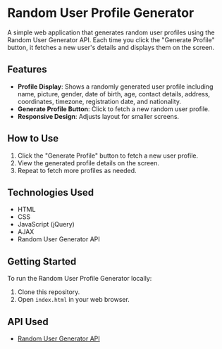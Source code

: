 
# Random User Profile Generator
A simple web application that generates random user profiles using the Random User Generator API. Each time you click the "Generate Profile" button, it fetches a new user's details and displays them on the screen.


## Features

- **Profile Display**: Shows a randomly generated user profile including name, picture, gender, date of birth, age, contact details, address, coordinates, timezone, registration date, and nationality.
- **Generate Profile Button**: Click to fetch a new random user profile.
- **Responsive Design**: Adjusts layout for smaller screens.

## How to Use

1. Click the "Generate Profile" button to fetch a new user profile.
2. View the generated profile details on the screen.
3. Repeat to fetch more profiles as needed.

## Technologies Used

- HTML
- CSS
- JavaScript (jQuery)
- AJAX
- Random User Generator API

## Getting Started

To run the Random User Profile Generator locally:

1. Clone this repository.
2. Open `index.html` in your web browser.

## API Used

- [Random User Generator API](https://randomuser.me/)
